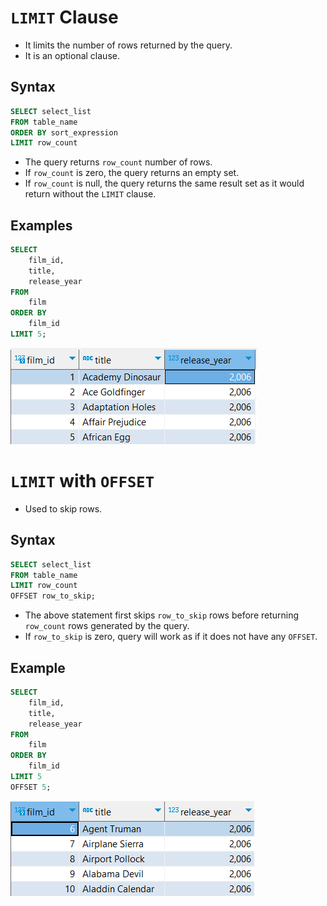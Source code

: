 # `LIMIT` Clause

- It limits the number of rows returned by the query.
- It is an optional clause.

## Syntax

```sql
SELECT select_list
FROM table_name
ORDER BY sort_expression
LIMIT row_count
```

- The query returns `row_count` number of rows.
- If `row_count` is zero, the query returns an empty set.
- If `row_count` is null, the query returns the same result set as it would return without the `LIMIT` clause.

## Examples

```sql
SELECT
    film_id,
    title,
    release_year
FROM
    film
ORDER BY
    film_id
LIMIT 5;
```

![Alt text](images/image-2.png)

# `LIMIT` with `OFFSET`

- Used to skip rows.

## Syntax

```sql
SELECT select_list
FROM table_name
LIMIT row_count
OFFSET row_to_skip;
```

- The above statement first skips `row_to_skip` rows before returning `row_count` rows generated by the query.
- If `row_to_skip` is zero, query will work as if it does not have any `OFFSET`.

## Example

```sql
SELECT
    film_id,
    title,
    release_year
FROM
    film
ORDER BY
    film_id
LIMIT 5
OFFSET 5;
```

![Alt text](images/image-3.png)
